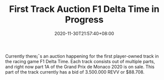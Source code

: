 ﻿---
title: "First Track Auction F1 Delta Time in Progress"
date: 2020-11-30T21:57:40+08:00
lastmod: 2020-11-30T16:45:40+08:00
draft: false
authors: ["Nigel"]
description: "Currently there¡¯s an auction happening for the first player-owned track in the racing game F1 Delta Time. Each track consists out of multiple parts, and right now part 1A of the Grand Prix de Monaco 2020 is on sale. This part of the track currently has a bid of 3.500.000 REVV or $88.708."
featuredImage: "first-track-auction-f1-delta-time-in-progress.png"
tags: ["Strategy Games","Play to Earn"]
categories: ["news"]
news: ["Strategy Games"]
weight: 
lightgallery: true
pinned: false
recommend: false
recommend1: false
---

Currently there¡¯s an auction happening for the first player-owned track in the racing game F1 Delta Time. Each track consists out of multiple parts, and right now part 1A of the Grand Prix de Monaco 2020 is on sale. This part of the track currently has a bid of 3.500.000 REVV or $88.708.

<!--more-->

